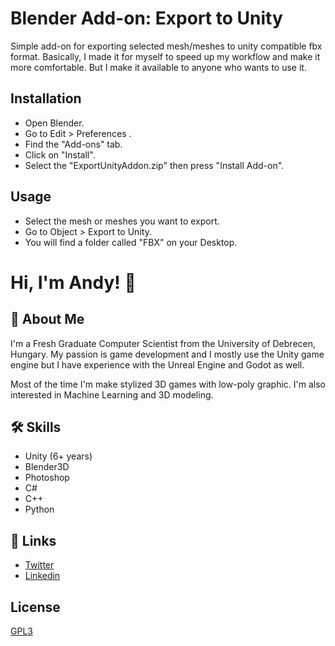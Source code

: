 
# Blender Add-on: Export to Unity

Simple add-on for exporting selected mesh/meshes to unity compatible fbx format.
Basically, I made it for myself to speed up my workflow and make it more comfortable. But I make it available to anyone who wants to use it.


## Installation

* Open Blender.
* Go to Edit > Preferences .
* Find the "Add-ons" tab.
* Click on "Install".
* Select the "ExportUnityAddon.zip" then press "Install Add-on".


    
## Usage

* Select the mesh or meshes you want to export.
* Go to Object > Export to Unity.
* You will find a folder called "FBX" on your Desktop.


# Hi, I'm Andy! 👋


## 🚀 About Me
I'm a Fresh Graduate Computer Scientist from the University of Debrecen, Hungary.
My passion is game development and I mostly use the Unity game engine but I have experience with the Unreal Engine and Godot as well.

Most of the time I'm make stylized 3D games with low-poly graphic.
I'm also interested in Machine Learning and 3D modeling.

## 🛠 Skills
* Unity (6+ years)
* Blender3D
* Photoshop
* C#
* C++
* Python


## 🔗 Links
* [Twitter](https://twitter.com/goblinatron)
* [Linkedin](https://www.linkedin.com/in/czanikan/)
## License

[GPL3](https://choosealicense.com/licenses/gpl-3.0/)

